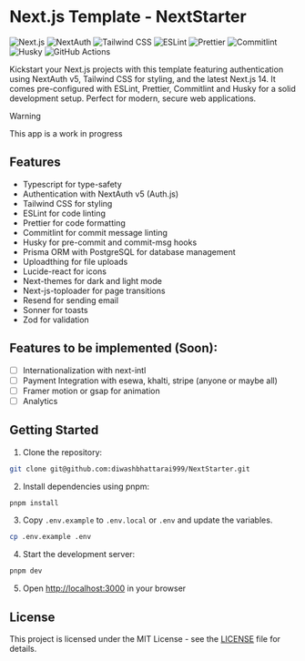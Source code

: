# Next.js Template - NextStarter

![Next.js](https://img.shields.io/badge/Next.js-14-green)
![NextAuth](https://img.shields.io/badge/NextAuth-v5-blue)
![Tailwind CSS](https://img.shields.io/badge/Tailwind%20CSS-3.0-blueviolet)
![ESLint](https://img.shields.io/badge/ESLint-Configured-yellow)
![Prettier](https://img.shields.io/badge/Prettier-Configured-lightgrey)
![Commitlint](https://img.shields.io/badge/Commitlint-Configured-orange)
![Husky](https://img.shields.io/badge/Husky-Configured-red)
![GitHub Actions](https://img.shields.io/badge/GitHub%20Actions-Configured-success)

Kickstart your Next.js projects with this template featuring authentication using NextAuth v5, Tailwind CSS for styling, and the latest Next.js 14. It comes pre-configured with ESLint, Prettier, Commitlint and Husky for a solid development setup. Perfect for modern, secure web applications.

> [!WARNING]  
> This app is a work in progress

## Features

- Typescript for type-safety
- Authentication with NextAuth v5 (Auth.js)
- Tailwind CSS for styling
- ESLint for code linting
- Prettier for code formatting
- Commitlint for commit message linting
- Husky for pre-commit and commit-msg hooks
- Prisma ORM with PostgreSQL for database management
- Uploadthing for file uploads
- Lucide-react for icons
- Next-themes for dark and light mode
- Next-js-toploader for page transitions
- Resend for sending email
- Sonner for toasts
- Zod for validation

## Features to be implemented (Soon):

- [ ] Internationalization with next-intl
- [ ] Payment Integration with esewa, khalti, stripe (anyone or maybe all)
- [ ] Framer motion or gsap for animation
- [ ] Analytics

## Getting Started

1. Clone the repository:

```sh
git clone git@github.com:diwashbhattarai999/NextStarter.git
```

2. Install dependencies using pnpm:

```sh
pnpm install
```

3. Copy `.env.example` to `.env.local` or `.env` and update the variables.

```sh
cp .env.example .env
```

4. Start the development server:

```sh
pnpm dev
```

5. Open [http://localhost:3000](http://localhost:3000) in your browser

## License

This project is licensed under the MIT License - see the [LICENSE](LICENSE) file for details.
